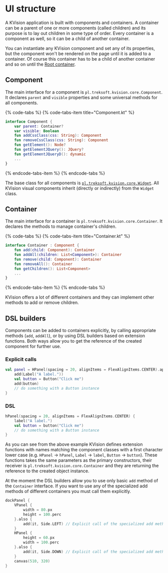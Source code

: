 # UI structure

A KVision application is built with components and containers. A container can be a parent of one or more components \(called children\) and its purpose is to lay out children in some type of order. Every container is a component as well, so it can be a child of another container.

You can instantiate any KVision component and set any of its properties, but the component won't be rendered on the page until it is added to a container. Of course this container has to be a child of another container and so on until the [Root container](root-container.md).

## Component

The main interface for a component is `pl.treksoft.kvision.core.Component`. It declares `parent` and `visible` properties and some universal methods for all components.

{% code-tabs %}
{% code-tabs-item title="Component.kt" %}
```kotlin
interface Component {
    var parent: Container?
    var visible: Boolean
    fun addCssClass(css: String): Component
    fun removeCssClass(css: String): Component
    fun getElement(): Node?
    fun getElementJQuery(): JQuery?
    fun getElementJQueryD(): dynamic
    ...
}
```
{% endcode-tabs-item %}
{% endcode-tabs %}

The base class for all components is [`pl.treksoft.kvision.core.Widget`](https://rjaros.github.io/kvision/api/pl.treksoft.kvision.core/-widget/index.html). All KVision visual components inherit \(directly or indirectly\) from the `Widget` class.

## Container

The main interface for a container is `pl.treksoft.kvision.core.Container`. It declares the methods to manage container's children.

{% code-tabs %}
{% code-tabs-item title="Container.kt" %}
```kotlin
interface Container : Component {
    fun add(child: Component): Container
    fun addAll(children: List<Component>): Container
    fun remove(child: Component): Container
    fun removeAll(): Container
    fun getChildren(): List<Component>
    ...
}
```
{% endcode-tabs-item %}
{% endcode-tabs %}

KVision offers a lot of different containers and they can implement other methods to add or remove children.

## DSL builders

Components can be added to containers explicitly, by calling appropriate methods \(`add`, `addAll`\), or by using DSL builders based on extension functions. Both ways allow you to get the reference of the created component for further use.

### Explicit calls

```kotlin
val panel = HPanel(spacing = 20, alignItems = FlexAlignItems.CENTER).apply {
    add(Label("A label."))
    val button = Button("Click me")
    add(button)
    // do something with a Button instance
}
```

### DSL

```kotlin
hPanel(spacing = 20, alignItems = FlexAlignItems.CENTER) {
    label("A label.")
    val button = button("Click me")
    // do something with a Button instance
}
```

As you can see from the above example KVision defines extension functions with names matching the component classes with a first character lower case \(e.g. `HPanel` -&gt; `hPanel`, `Label` -&gt; `label`, `Button` -&gt; `button`\). These functions takes the same parameters as the primary constructors, their receiver is `pl.treksoft.kvision.core.Container` and they are returning the reference to the created object instance.

At the moment the DSL builders allow you to use only basic `add` method of the `Container` interface. If you want to use any of the specialized add methods of different containers you must call them explicitly.

```kotlin
dockPanel {
    VPanel {
        width = 80.px
        height = 100.perc
    }.also {
        add(it, Side.LEFT) // Explicit call of the specialized add method of DockPanel
    }
    HPanel {
        height = 60.px
        width = 100.perc
    }.also {
        add(it, Side.DOWN) // Explicit call of the specialized add method of DockPanel
    }
    canvas(510, 320)
}
```

